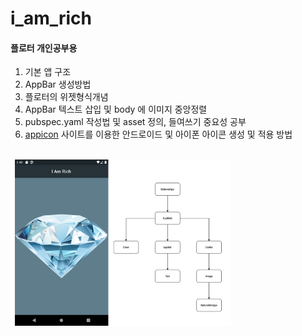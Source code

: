 # i_am_rich

#### 플로터 개인공부용

1. 기본 앱 구조
2. AppBar 생성방법
3. 플로터의 위젯형식개념
4. AppBar 텍스트 삽입 및 body 에 이미지 중앙정렬
5. pubspec.yaml 작성법 및 asset 정의, 들여쓰기 중요성 공부
6. [appicon](https://appicon.co/) 사이트를 이용한 안드로이드 및 아이폰 아이콘 생성 및 적용 방법
<br><br>
<img src="https://github.com/kimjihun-dev/flutter_i_am_rich_app/blob/master/screenshot_iamrich.png" width=70% title="구동화면 및 구조" align="center">
<br>






